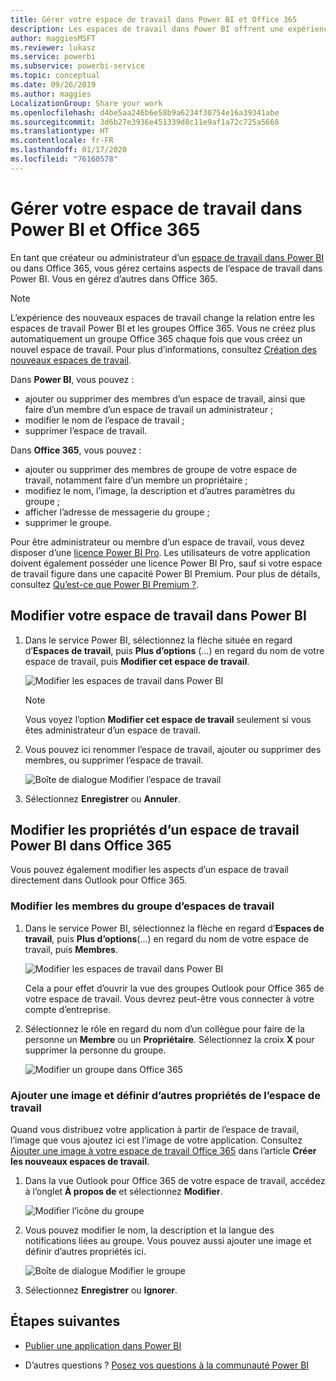 ```yaml
---
title: Gérer votre espace de travail dans Power BI et Office 365
description: Les espaces de travail dans Power BI offrent une expérience collaborative basée sur les groupes Office 365. Gérez vos espaces de travail dans Power BI ainsi que dans Office 365.
author: maggiesMSFT
ms.reviewer: lukasz
ms.service: powerbi
ms.subservice: powerbi-service
ms.topic: conceptual
ms.date: 09/26/2019
ms.author: maggies
LocalizationGroup: Share your work
ms.openlocfilehash: d4be5aa246b6e58b9a6234f30754e16a39341abe
ms.sourcegitcommit: 3d6b27e3936e451339d8c11e9af1a72c725a5668
ms.translationtype: HT
ms.contentlocale: fr-FR
ms.lasthandoff: 01/17/2020
ms.locfileid: "76160578"
---
```

# <a name="manage-your-workspace-in-power-bi-and-office-365"></a>Gérer votre espace de travail dans Power BI et Office 365

En tant que créateur ou administrateur d’un [espace de travail dans Power BI](service-create-distribute-apps.md) ou dans Office 365, vous gérez certains aspects de l’espace de travail dans Power BI. Vous en gérez d’autres dans Office 365.

> [!NOTE]
> L’expérience des nouveaux espaces de travail change la relation entre les espaces de travail Power BI et les groupes Office 365. Vous ne créez plus automatiquement un groupe Office 365 chaque fois que vous créez un nouvel espace de travail. Pour plus d’informations, consultez [Création des nouveaux espaces de travail](service-create-the-new-workspaces.md).

Dans **Power BI**, vous pouvez :

* ajouter ou supprimer des membres d’un espace de travail, ainsi que faire d’un membre d’un espace de travail un administrateur ;
* modifier le nom de l’espace de travail ;
* supprimer l’espace de travail.

Dans **Office 365**, vous pouvez :

* ajouter ou supprimer des membres de groupe de votre espace de travail, notamment faire d’un membre un propriétaire ;
* modifiez le nom, l’image, la description et d’autres paramètres du groupe ;
* afficher l’adresse de messagerie du groupe ;
* supprimer le groupe.

Pour être administrateur ou membre d’un espace de travail, vous devez disposer d’une [licence Power BI Pro](service-features-license-type.md). Les utilisateurs de votre application doivent également posséder une licence Power BI Pro, sauf si votre espace de travail figure dans une capacité Power BI Premium. Pour plus de détails, consultez [Qu’est-ce que Power BI Premium ?](service-premium-what-is.md).

## <a name="edit-your-workspace-in-power-bi"></a>Modifier votre espace de travail dans Power BI

1. Dans le service Power BI, sélectionnez la flèche située en regard d’**Espaces de travail**, puis **Plus d’options** (...) en regard du nom de votre espace de travail, puis **Modifier cet espace de travail**.

   ![Modifier les espaces de travail dans Power BI](media/service-manage-app-workspace-in-power-bi-and-office-365/power-bi-app-ellipsis.png)

   > [!NOTE]
   > Vous voyez l’option **Modifier cet espace de travail** seulement si vous êtes administrateur d’un espace de travail.

1. Vous pouvez ici renommer l’espace de travail, ajouter ou supprimer des membres, ou supprimer l’espace de travail.

   ![Boîte de dialogue Modifier l’espace de travail](media/service-manage-app-workspace-in-power-bi-and-office-365/power-bi-app-edit-workspace.png)

1. Sélectionnez **Enregistrer** ou **Annuler**.

## <a name="edit-power-bi-workspace-properties-in-office-365"></a>Modifier les propriétés d’un espace de travail Power BI dans Office 365

Vous pouvez également modifier les aspects d’un espace de travail directement dans Outlook pour Office 365.

### <a name="edit-the-members-of-the-workspace-group"></a>Modifier les membres du groupe d’espaces de travail

1. Dans le service Power BI, sélectionnez la flèche en regard d’**Espaces de travail**, puis **Plus d’options**(...) en regard du nom de votre espace de travail, puis **Membres**.

   ![Modifier les espaces de travail dans Power BI](media/service-manage-app-workspace-in-power-bi-and-office-365/power-bi-app-ellipsis-members.png)

   Cela a pour effet d’ouvrir la vue des groupes Outlook pour Office 365 de votre espace de travail. Vous devrez peut-être vous connecter à votre compte d’entreprise.

1. Sélectionnez le rôle en regard du nom d’un collègue pour faire de la personne un **Membre** ou un **Propriétaire**. Sélectionnez la croix **X** pour supprimer la personne du groupe.

   ![Modifier un groupe dans Office 365](media/service-manage-app-workspace-in-power-bi-and-office-365/pbi_managegroupo365.png)

### <a name="add-an-image-and-set-other-workspace-properties"></a>Ajouter une image et définir d’autres propriétés de l’espace de travail

Quand vous distribuez votre application à partir de l’espace de travail, l’image que vous ajoutez ici est l’image de votre application. Consultez [Ajouter une image à votre espace de travail Office 365](service-create-workspaces.md#add-an-image-to-your-office-365-workspace-optional) dans l’article **Créer les nouveaux espaces de travail**.

1. Dans la vue Outlook pour Office 365 de votre espace de travail, accédez à l’onglet **À propos de** et sélectionnez **Modifier**.

    ![Modifier l’icône du groupe](media/service-manage-app-workspace-in-power-bi-and-office-365/pbi_editgroupo365.png)
1. Vous pouvez modifier le nom, la description et la langue des notifications liées au groupe. Vous pouvez aussi ajouter une image et définir d’autres propriétés ici.

   ![Boîte de dialogue Modifier le groupe](media/service-manage-app-workspace-in-power-bi-and-office-365/pbi_editgrpo365dialog.png)

1. Sélectionnez **Enregistrer** ou **Ignorer**.

## <a name="next-steps"></a>Étapes suivantes

* [Publier une application dans Power BI](service-create-distribute-apps.md)

* D’autres questions ? [Posez vos questions à la communauté Power BI](https://community.powerbi.com/)
